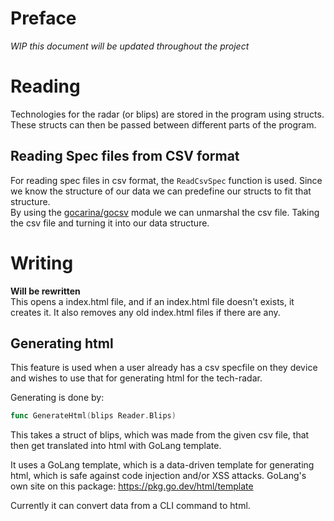 # Preface
*WIP this document will be updated throughout the project*

# Reading
Technologies for the radar (or blips) are stored in the program using structs. These structs can then be passed between different parts of the program.

## Reading Spec files from CSV format
For reading spec files in csv format, the `ReadCsvSpec` function is used. Since we know the structure of our data we can predefine our structs to fit that structure.  
By using the [gocarina/gocsv](https://github.com/gocarina/gocsv) module we can  unmarshal the csv file. Taking the csv file and turning it into our data structure.

# Writing
**Will be rewritten**  
This opens a index.html file, and if an index.html file doesn't exists, it creates it. It also removes any old index.html files if there are any.  

## Generating html
This feature is used when a user already has a csv specfile on they device and wishes to use that for generating html for the tech-radar.

Generating is done by:
```go
func GenerateHtml(blips Reader.Blips)
```
This takes a struct of blips, which was made from the given csv file, that then get translated into html with GoLang template.

It uses a GoLang template, which is a data-driven template for generating html,
which is safe against code injection and/or XSS attacks.
GoLang's own site on this package: https://pkg.go.dev/html/template

Currently it can convert data from a CLI command to html.
